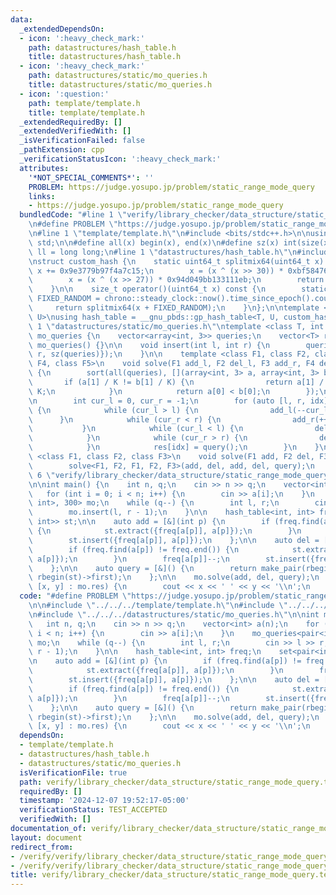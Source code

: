 ```yaml
---
data:
  _extendedDependsOn:
  - icon: ':heavy_check_mark:'
    path: datastructures/hash_table.h
    title: datastructures/hash_table.h
  - icon: ':heavy_check_mark:'
    path: datastructures/static/mo_queries.h
    title: datastructures/static/mo_queries.h
  - icon: ':question:'
    path: template/template.h
    title: template/template.h
  _extendedRequiredBy: []
  _extendedVerifiedWith: []
  _isVerificationFailed: false
  _pathExtension: cpp
  _verificationStatusIcon: ':heavy_check_mark:'
  attributes:
    '*NOT_SPECIAL_COMMENTS*': ''
    PROBLEM: https://judge.yosupo.jp/problem/static_range_mode_query
    links:
    - https://judge.yosupo.jp/problem/static_range_mode_query
  bundledCode: "#line 1 \"verify/library_checker/data_structure/static_range_mode_query.test.cpp\"\
    \n#define PROBLEM \"https://judge.yosupo.jp/problem/static_range_mode_query\"\n\
    \n#line 1 \"template/template.h\"\n#include <bits/stdc++.h>\n\nusing namespace\
    \ std;\n\n#define all(x) begin(x), end(x)\n#define sz(x) int(size(x))\n\nusing\
    \ ll = long long;\n#line 1 \"datastructures/hash_table.h\"\n#include <ext/pb_ds/assoc_container.hpp>\n\
    \nstruct custom_hash {\n    static uint64_t splitmix64(uint64_t x) {\n       \
    \ x += 0x9e3779b97f4a7c15;\n        x = (x ^ (x >> 30)) * 0xbf58476d1ce4e5b9;\n\
    \        x = (x ^ (x >> 27)) * 0x94d049bb133111eb;\n        return x ^ (x >> 31);\n\
    \    }\n\n    size_t operator()(uint64_t x) const {\n        static const uint64_t\
    \ FIXED_RANDOM = chrono::steady_clock::now().time_since_epoch().count();\n   \
    \     return splitmix64(x + FIXED_RANDOM);\n    }\n};\n\ntemplate <class T, class\
    \ U>\nusing hash_table = __gnu_pbds::gp_hash_table<T, U, custom_hash>;\n#line\
    \ 1 \"datastructures/static/mo_queries.h\"\ntemplate <class T, int K>\nstruct\
    \ mo_queries {\n    vector<array<int, 3>> queries;\n    vector<T> res;\n\n   \
    \ mo_queries() {}\n\n    void insert(int l, int r) {\n        queries.push_back({l,\
    \ r, sz(queries)});\n    }\n\n    template <class F1, class F2, class F3, class\
    \ F4, class F5>\n    void solve(F1 add_l, F2 del_l, F3 add_r, F4 del_r, F5 query)\
    \ {\n        sort(all(queries), [](array<int, 3> a, array<int, 3> b) {\n     \
    \       if (a[1] / K != b[1] / K) {\n                return a[1] / K < b[1] /\
    \ K;\n            }\n            return a[0] < b[0];\n        });\n        res.resize(sz(queries));\n\
    \n        int cur_l = 0, cur_r = -1;\n        for (auto [l, r, idx] : queries)\
    \ {\n            while (cur_l > l) {\n                add_l(--cur_l);\n      \
    \      }\n            while (cur_r < r) {\n                add_r(++cur_r);\n \
    \           }\n            while (cur_l < l) {\n                del_l(cur_l++);\n\
    \            }\n            while (cur_r > r) {\n                del_r(cur_r--);\n\
    \            }\n            res[idx] = query();\n        }\n    }\n\n    template\
    \ <class F1, class F2, class F3>\n    void solve(F1 add, F2 del, F3 query) {\n\
    \        solve<F1, F2, F1, F2, F3>(add, del, add, del, query);\n    }\n};\n#line\
    \ 6 \"verify/library_checker/data_structure/static_range_mode_query.test.cpp\"\
    \n\nint main() {\n    int n, q;\n    cin >> n >> q;\n    vector<int> a(n);\n \
    \   for (int i = 0; i < n; i++) {\n        cin >> a[i];\n    }\n    mo_queries<pair<int,\
    \ int>, 300> mo;\n    while (q--) {\n        int l, r;\n        cin >> l >> r;\n\
    \        mo.insert(l, r - 1);\n    }\n\n    hash_table<int, int> freq;\n    set<pair<int,\
    \ int>> st;\n\n    auto add = [&](int p) {\n        if (freq.find(a[p]) != freq.end())\
    \ {\n            st.extract({freq[a[p]], a[p]});\n        }\n        freq[a[p]]++;\n\
    \        st.insert({freq[a[p]], a[p]});\n    };\n\n    auto del = [&](int p) {\n\
    \        if (freq.find(a[p]) != freq.end()) {\n            st.extract({freq[a[p]],\
    \ a[p]});\n        }\n        freq[a[p]]--;\n        st.insert({freq[a[p]], a[p]});\n\
    \    };\n\n    auto query = [&]() {\n        return make_pair(rbegin(st)->second,\
    \ rbegin(st)->first);\n    };\n\n    mo.solve(add, del, query);\n    for (auto\
    \ [x, y] : mo.res) {\n        cout << x << ' ' << y << '\\n';\n    }\n}\n"
  code: "#define PROBLEM \"https://judge.yosupo.jp/problem/static_range_mode_query\"\
    \n\n#include \"../../../template/template.h\"\n#include \"../../../datastructures/hash_table.h\"\
    \n#include \"../../../datastructures/static/mo_queries.h\"\n\nint main() {\n \
    \   int n, q;\n    cin >> n >> q;\n    vector<int> a(n);\n    for (int i = 0;\
    \ i < n; i++) {\n        cin >> a[i];\n    }\n    mo_queries<pair<int, int>, 300>\
    \ mo;\n    while (q--) {\n        int l, r;\n        cin >> l >> r;\n        mo.insert(l,\
    \ r - 1);\n    }\n\n    hash_table<int, int> freq;\n    set<pair<int, int>> st;\n\
    \n    auto add = [&](int p) {\n        if (freq.find(a[p]) != freq.end()) {\n\
    \            st.extract({freq[a[p]], a[p]});\n        }\n        freq[a[p]]++;\n\
    \        st.insert({freq[a[p]], a[p]});\n    };\n\n    auto del = [&](int p) {\n\
    \        if (freq.find(a[p]) != freq.end()) {\n            st.extract({freq[a[p]],\
    \ a[p]});\n        }\n        freq[a[p]]--;\n        st.insert({freq[a[p]], a[p]});\n\
    \    };\n\n    auto query = [&]() {\n        return make_pair(rbegin(st)->second,\
    \ rbegin(st)->first);\n    };\n\n    mo.solve(add, del, query);\n    for (auto\
    \ [x, y] : mo.res) {\n        cout << x << ' ' << y << '\\n';\n    }\n}"
  dependsOn:
  - template/template.h
  - datastructures/hash_table.h
  - datastructures/static/mo_queries.h
  isVerificationFile: true
  path: verify/library_checker/data_structure/static_range_mode_query.test.cpp
  requiredBy: []
  timestamp: '2024-12-07 19:52:17-05:00'
  verificationStatus: TEST_ACCEPTED
  verifiedWith: []
documentation_of: verify/library_checker/data_structure/static_range_mode_query.test.cpp
layout: document
redirect_from:
- /verify/verify/library_checker/data_structure/static_range_mode_query.test.cpp
- /verify/verify/library_checker/data_structure/static_range_mode_query.test.cpp.html
title: verify/library_checker/data_structure/static_range_mode_query.test.cpp
---
```

